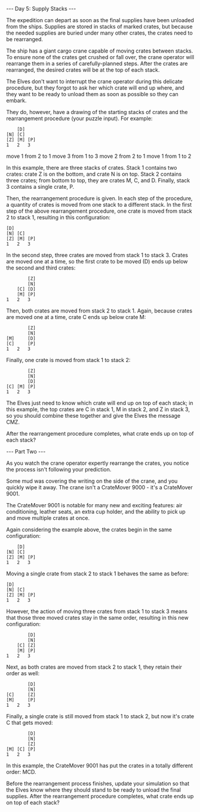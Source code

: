 --- Day 5: Supply Stacks ---

The expedition can depart as soon as the final supplies have been unloaded from the ships. 
Supplies are stored in stacks of marked crates, but because the needed supplies are buried under 
many other crates, the crates need to be rearranged.

The ship has a giant cargo crane capable of moving crates between stacks. To ensure none of the 
crates get crushed or fall over, the crane operator will rearrange them in a series of 
carefully-planned steps. After the crates are rearranged, the desired crates will be at the top of each stack.

The Elves don't want to interrupt the crane operator during this delicate procedure, but they forgot 
to ask her which crate will end up where, and they want to be ready to unload them as soon as 
possible so they can embark.

They do, however, have a drawing of the starting stacks of crates and the rearrangement procedure 
(your puzzle input). For example:

        [D]    
    [N] [C]    
    [Z] [M] [P]
    1   2   3

move 1 from 2 to 1
move 3 from 1 to 3
move 2 from 2 to 1
move 1 from 1 to 2

In this example, there are three stacks of crates. Stack 1 contains two crates: crate Z is on the 
bottom, and crate N is on top. Stack 2 contains three crates; from bottom to top, they are 
crates M, C, and D. Finally, stack 3 contains a single crate, P.

Then, the rearrangement procedure is given. In each step of the procedure, a quantity of crates is 
moved from one stack to a different stack. In the first step of the above rearrangement procedure, 
one crate is moved from stack 2 to stack 1, resulting in this configuration:

    [D]        
    [N] [C]    
    [Z] [M] [P]
    1   2   3

In the second step, three crates are moved from stack 1 to stack 3. Crates are moved one at a time, 
so the first crate to be moved (D) ends up below the second and third crates:

            [Z]
            [N]
        [C] [D]
        [M] [P]
    1   2   3

Then, both crates are moved from stack 2 to stack 1. Again, because crates are moved one at a time, 
crate C ends up below crate M:

            [Z]
            [N]
    [M]     [D]
    [C]     [P]
    1   2   3

Finally, one crate is moved from stack 1 to stack 2:

            [Z]
            [N]
            [D]
    [C] [M] [P]
    1   2   3

The Elves just need to know which crate will end up on top of each stack; in this example, the top 
crates are C in stack 1, M in stack 2, and Z in stack 3, so you should combine these together 
and give the Elves the message CMZ.

After the rearrangement procedure completes, what crate ends up on top of each stack?

--- Part Two ---

As you watch the crane operator expertly rearrange the crates, you notice the process isn't 
following your prediction.

Some mud was covering the writing on the side of the crane, and you quickly wipe it away. 
The crane isn't a CrateMover 9000 - it's a CrateMover 9001.

The CrateMover 9001 is notable for many new and exciting features: air conditioning, leather seats, 
an extra cup holder, and the ability to pick up and move multiple crates at once.

Again considering the example above, the crates begin in the same configuration:

        [D]    
    [N] [C]    
    [Z] [M] [P]
    1   2   3

Moving a single crate from stack 2 to stack 1 behaves the same as before:

    [D]        
    [N] [C]    
    [Z] [M] [P]
    1   2   3

However, the action of moving three crates from stack 1 to stack 3 means that those three moved 
crates stay in the same order, resulting in this new configuration:

            [D]
            [N]
        [C] [Z]
        [M] [P]
    1   2   3

Next, as both crates are moved from stack 2 to stack 1, they retain their order as well:

            [D]
            [N]
    [C]     [Z]
    [M]     [P]
    1   2   3

Finally, a single crate is still moved from stack 1 to stack 2, but now it's crate C that gets moved:

            [D]
            [N]
            [Z]
    [M] [C] [P]
    1   2   3

In this example, the CrateMover 9001 has put the crates in a totally different order: MCD.

Before the rearrangement process finishes, update your simulation so that the Elves know where 
they should stand to be ready to unload the final supplies. After the rearrangement procedure 
completes, what crate ends up on top of each stack?

